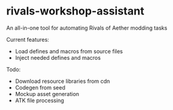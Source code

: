 # rivals-workshop-assistant
An all-in-one tool for automating Rivals of Aether modding tasks

Current features:
- Load defines and macros from source files 
- Inject needed defines and macros

Todo:
- Download resource libraries from cdn 
- Codegen from seed
- Mockup asset generation 
- ATK file processing